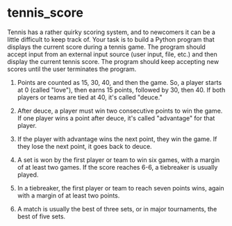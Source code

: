 # tennis_score

Tennis has a rather quirky scoring system, and to newcomers it can be a little difficult to keep track of. Your
task is to build a Python program that displays the current score during a tennis game. The program should
accept input from an external input source (user input, file, etc.) and then display the current tennis score.
The program should keep accepting new scores until the user terminates the program.



1. Points are counted as 15, 30, 40, and then the game. So, a player starts at 0 (called "love"), then earns 15 points, followed by 30, then 40. If both players or teams are tied at 40, it's called "deuce."

2. After deuce, a player must win two consecutive points to win the game. If one player wins a point after deuce, it's called "advantage" for that player.

3. If the player with advantage wins the next point, they win the game. If they lose the next point, it goes back to deuce.

4. A set is won by the first player or team to win six games, with a margin of at least two games. If the score reaches 6-6, a tiebreaker is usually played.

5. In a tiebreaker, the first player or team to reach seven points wins, again with a margin of at least two points.

6. A match is usually the best of three sets, or in major tournaments, the best of five sets.